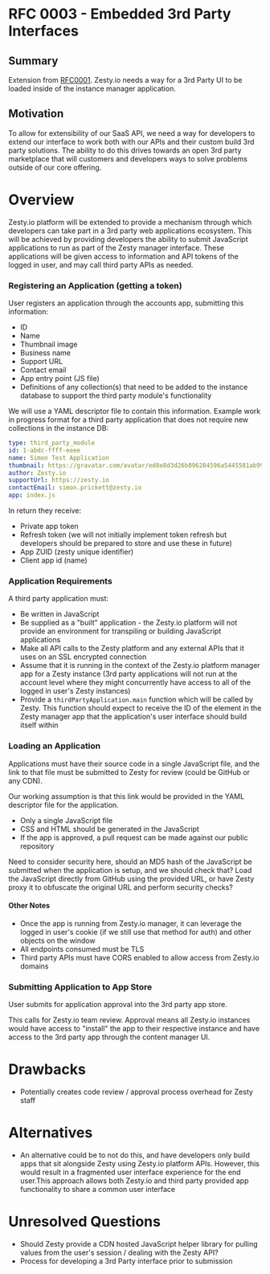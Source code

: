 # RFC 0003 - Embedded 3rd Party Interfaces

## Summary

Extension from [RFC0001](rfc-0001-third-party-development-requirements.md). Zesty.io needs a way for a 3rd Party UI to be loaded inside of the instance manager application.

## Motivation

To allow for extensibility of our SaaS API, we need a way for developers to extend our interface to work both with our APIs and their custom build 3rd party solutions. The ability to do this drives towards an open 3rd party marketplace that will customers and developers ways to solve problems outside of our core offering.

# Overview

Zesty.io platform will be extended to provide a mechanism through which developers can take part in a 3rd party web applications ecosystem.  This will be achieved by providing developers the ability to submit JavaScript applications to run as part of the Zesty manager interface.  These applications will be given access to information and API tokens of the logged in user, and may call third party APIs as needed.

### Registering an Application (getting a token)

User registers an application through the accounts app, submitting this information:

* ID
* Name
* Thumbnail image
* Business name
* Support URL
* Contact email
* App entry point (JS file)
* Definitions of any collection(s) that need to be added to the instance database to support the third party module's functionality

We will use a YAML descriptor file to contain this information.  Example work in progress format for a third party application that does not require new collections in the instance DB:

```yaml
type: third_party_module
id: 1-abdc-ffff-eeee
name: Simon Test Application
thumbnail: https://gravatar.com/avatar/ed8e8d3d26b896284596a5445581ab99?size=200
author: Zesty.io
supportUrl: https://zesty.io
contactEmail: simon.prickett@zesty.io
app: index.js
```

In return they receive:

* Private app token
* Refresh token (we will not initially implement token refresh but developers should be prepared to store and use these in future)
* App ZUID (zesty unique identifier)
* Client app id (name)

### Application Requirements

A third party application must:

* Be written in JavaScript
* Be supplied as a "built" application - the Zesty.io platform will not provide an environment for transpiling or building JavaScript applications
* Make all API calls to the Zesty platform and any external APIs that it uses on an SSL encrypted connection
* Assume that it is running in the context of the Zesty.io platform manager app for a Zesty instance (3rd party applications will not run at the account level where they might concurrently have access to all of the logged in user's Zesty instances)
* Provide a `thirdPartyApplication.main` function which will be called by Zesty.  This function should expect to receive the ID of the element in the Zesty manager app that the application's user interface should build itself within

### Loading an Application

Applications must have their source code in a single JavaScript file, and the link to that file must be submitted to Zesty for review (could be GitHub or any CDN).

Our working assumption is that this link would be provided in the YAML descriptor file for the application.

* Only a single JavaScript file
* CSS and HTML should be generated in the JavaScript
* If the app is approved, a pull request can be made against our public repository

Need to consider security here, should an MD5 hash of the JavaScript be submitted when the application is setup, and we should check that?  Load the JavaScript directly from GitHub using the provided URL, or have Zesty proxy it to obfuscate the original URL and perform security checks?

#### Other Notes

* Once the app is running from Zesty.io manager, it can leverage the logged in user's cookie (if we still use that method for auth) and other objects on the window
* All endpoints consumed must be TLS
* Third party APIs must have CORS enabled to allow access from Zesty.io domains

### Submitting Application to App Store

User submits for application approval into the 3rd party app store. 

This calls for Zesty.io team review. Approval means all Zesty.io instances would have access to "install" the app to their respective instance and have access to the 3rd party app through the content manager UI.

# Drawbacks

* Potentially creates code review / approval process overhead for Zesty staff

# Alternatives

* An alternative could be to not do this, and have developers only build apps that sit alongside Zesty using Zesty.io platform APIs.  However, this would result in a fragmented user interface experience for the end user.This approach allows both Zesty.io and third party provided app functionality to share a common user interface

# Unresolved Questions

* Should Zesty provide a CDN hosted JavaScript helper library for pulling values from the user's session / dealing with the Zesty API?
* Process for developing a 3rd Party interface prior to submission
